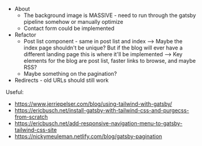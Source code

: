 - About
  - The background image is MASSIVE - need to run through the gatsby pipeline somehow or manually optimize
  - Contact form could be implemented
- Refactor
  - Post list component - same in post list and index
    --> Maybe the index page shouldn't be unique? But if the blog will ever have a different landing page this is where it'll be implemented
    --> Key elements for the blog are post list, faster links to browse, and maybe RSS?
  - Maybe something on the pagination?
- Redirects - old URLs should still work

Useful:

- https://www.jerriepelser.com/blog/using-tailwind-with-gatsby/
- https://ericbusch.net/install-gatsby-with-tailwind-css-and-purgecss-from-scratch
- https://ericbusch.net/add-responsive-navigation-menu-to-gatsby-tailwind-css-site
- https://nickymeuleman.netlify.com/blog/gatsby-pagination
